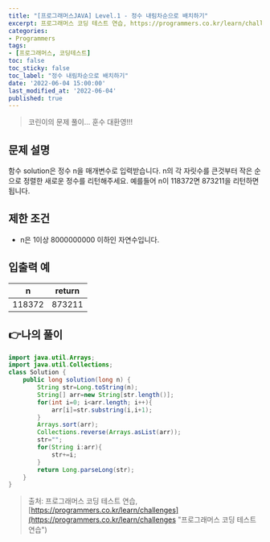```yaml
---
title: "[프로그래머스JAVA] Level.1 - 정수 내림차순으로 배치하기"
excerpt: 프로그래머스 코딩 테스트 연습, https://programmers.co.kr/learn/challenges
categories:
- Programmers
tags:
- [프로그래머스, 코딩테스트]
toc: false
toc_sticky: false
toc_label: "정수 내림차순으로 배치하기"
date: '2022-06-04 15:00:00'
last_modified_at: '2022-06-04'
published: true
---
```

> 코린이의 문제 풀이... 훈수 대환영!!!

## 문제 설명
함수 solution은 정수 n을 매개변수로 입력받습니다. n의 각 자릿수를 큰것부터 작은 순으로 정렬한 새로운 정수를 리턴해주세요. 예를들어 n이 118372면 873211을 리턴하면 됩니다.

## 제한 조건
-	n은 1이상 8000000000 이하인 자연수입니다.

## 입출력 예
n|return
---|---
118372|873211

## 👉나의 풀이

```java
import java.util.Arrays;
import java.util.Collections;
class Solution {
    public long solution(long n) {
        String str=Long.toString(n);
        String[] arr=new String[str.length()];
        for(int i=0; i<arr.length; i++){
            arr[i]=str.substring(i,i+1);
        }
        Arrays.sort(arr);
        Collections.reverse(Arrays.asList(arr));
        str="";
        for(String i:arr){
            str+=i;
        }
        return Long.parseLong(str);
    }
}
```

> 출처: 프로그래머스 코딩 테스트 연습, [https://programmers.co.kr/learn/challenges](https://programmers.co.kr/learn/challenges "프로그래머스 코딩 테스트 연습")